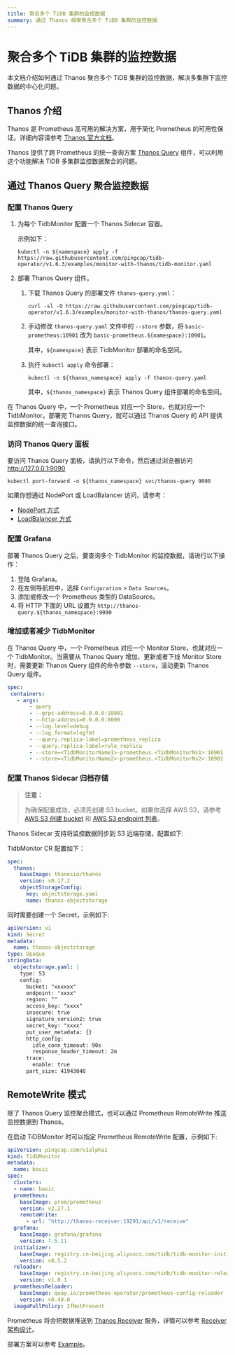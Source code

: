 ```yaml
---
title: 聚合多个 TiDB 集群的监控数据
summary: 通过 Thanos 框架聚合多个 TiDB 集群的监控数据
---
```


# 聚合多个 TiDB 集群的监控数据

本文档介绍如何通过 Thanos 聚合多个 TiDB 集群的监控数据，解决多集群下监控数据的中心化问题。

## Thanos 介绍

Thanos 是 Prometheus 高可用的解决方案，用于简化 Prometheus 的可用性保证。详细内容请参考 [Thanos 官方文档](https://thanos.io/tip/thanos/design.md/)。

Thanos 提供了跨 Prometheus 的统一查询方案 [Thanos Query](https://thanos.io/tip/components/query.md/) 组件，可以利用这个功能解决 TiDB 多集群监控数据聚合的问题。

## 通过 Thanos Query 聚合监控数据

### 配置 Thanos Query

1. 为每个 TidbMonitor 配置一个 Thanos Sidecar 容器。

    示例如下：

    
    ```
    kubectl -n ${namespace} apply -f https://raw.githubusercontent.com/pingcap/tidb-operator/v1.6.3/examples/monitor-with-thanos/tidb-monitor.yaml
    ```

2. 部署 Thanos Query 组件。

    1. 下载 Thanos Query 的部署文件 `thanos-query.yaml`：

        
        ```
        curl -sl -O https://raw.githubusercontent.com/pingcap/tidb-operator/v1.6.3/examples/monitor-with-thanos/thanos-query.yaml
        ```

    2. 手动修改 `thanos-query.yaml` 文件中的 `--store` 参数，将 `basic-prometheus:10901` 改为 `basic-prometheus.${namespace}:10901`。

        其中，`${namespace}` 表示 TidbMonitor 部署的命名空间。

    3. 执行 `kubectl apply` 命令部署：

        
        ```
        kubectl -n ${thanos_namespace} apply -f thanos-query.yaml
        ```

        其中，`${thanos_namespace}` 表示 Thanos Query 组件部署的命名空间。

在 Thanos Query 中，一个 Prometheus 对应一个 Store，也就对应一个 TidbMonitor。部署完 Thanos Query，就可以通过 Thanos Query 的 API 提供监控数据的统一查询接口。

### 访问 Thanos Query 面板

要访问 Thanos Query 面板，请执行以下命令，然后通过浏览器访问 <http://127.0.0.1:9090>


```shell
kubectl port-forward -n ${thanos_namespace} svc/thanos-query 9090
```

如果你想通过 NodePort 或 LoadBalancer 访问，请参考：

- [NodePort 方式](access-tidb.md#nodeport)
- [LoadBalancer 方式](access-tidb.md#loadbalancer)

### 配置 Grafana

部署 Thanos Query 之后，要查询多个 TidbMonitor 的监控数据，请进行以下操作：

1. 登陆 Grafana。
2. 在左侧导航栏中，选择 `Configuration` > `Data Sources`。
3. 添加或修改一个 Prometheus 类型的 DataSource。
4. 将 HTTP 下面的 URL 设置为 `http://thanos-query.${thanos_namespace}:9090`

### 增加或者减少 TidbMonitor

在 Thanos Query 中，一个 Prometheus 对应一个 Monitor Store，也就对应一个 TidbMonitor。当需要从 Thanos Query 增加、更新或者下线 Monitor Store 时，需要更新 Thanos Query 组件的命令参数 `--store`，滚动更新 Thanos Query 组件。

```yaml
spec:
 containers:
   - args:
       - query
       - --grpc-address=0.0.0.0:10901
       - --http-address=0.0.0.0:9090
       - --log.level=debug
       - --log.format=logfmt
       - --query.replica-label=prometheus_replica
       - --query.replica-label=rule_replica
       - --store=<TidbMonitorName1>-prometheus.<TidbMonitorNs1>:10901
       - --store=<TidbMonitorName2>-prometheus.<TidbMonitorNs2>:10901
```

### 配置 Thanos Sidecar 归档存储

> **注意：**
>
> 为确保配置成功，必须先创建 S3 bucket。如果你选择 AWS S3，请参考 [AWS S3 创建 bucket](https://docs.aws.amazon.com/AmazonS3/latest/userguide/create-bucket-overview.html) 和 [AWS S3 endpoint 列表](https://docs.aws.amazon.com/general/latest/gr/s3.html)。

Thanos Sidecar 支持将监控数据同步到 S3 远端存储，配置如下:

TidbMonitor CR 配置如下：

```yaml
spec:
  thanos:
    baseImage: thanosio/thanos
    version: v0.17.2
    objectStorageConfig:
      key: objectstorage.yaml
      name: thanos-objectstorage
```

同时需要创建一个 Secret，示例如下:

```yaml
apiVersion: v1
kind: Secret
metadata:
  name: thanos-objectstorage
type: Opaque
stringData:
  objectstorage.yaml: |
    type: S3
    config:
      bucket: "xxxxxx"
      endpoint: "xxxx"
      region: ""
      access_key: "xxxx"
      insecure: true
      signature_version2: true
      secret_key: "xxxx"
      put_user_metadata: {}
      http_config:
        idle_conn_timeout: 90s
        response_header_timeout: 2m
      trace:
        enable: true
      part_size: 41943040
```

## RemoteWrite 模式

除了 Thanos Query 监控聚合模式，也可以通过 Prometheus RemoteWrite 推送监控数据到 Thanos。

在启动 TiDBMonitor 时可以指定 Prometheus RemoteWrite 配置，示例如下:


```yaml
apiVersion: pingcap.com/v1alpha1
kind: TidbMonitor
metadata:
  name: basic
spec:
  clusters:
  - name: basic
  prometheus:
    baseImage: prom/prometheus
    version: v2.27.1
    remoteWrite:
      - url: "http://thanos-receiver:19291/api/v1/receive"
  grafana:
    baseImage: grafana/grafana
    version: 7.5.11
  initializer:
    baseImage: registry.cn-beijing.aliyuncs.com/tidb/tidb-monitor-initializer
    version: v8.5.2
  reloader:
    baseImage: registry.cn-beijing.aliyuncs.com/tidb/tidb-monitor-reloader
    version: v1.0.1
  prometheusReloader:
    baseImage: quay.io/prometheus-operator/prometheus-config-reloader
    version: v0.49.0
  imagePullPolicy: IfNotPresent
```

Prometheus 将会把数据推送到 [Thanos Receiver](https://thanos.io/tip/components/receive.md/) 服务，详情可以参考 [Receiver 架构设计](https://thanos.io/v0.8/proposals/201812_thanos-remote-receive/)。

部署方案可以参考 [Example](<https://github.com/pingcap/tidb-operator/tree/v1.6.3/examples/monitor-prom-remotewrite>)。
